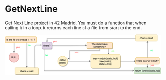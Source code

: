 # GetNextLine

Get Next Line project in 42 Madrid.
You must do a function that when calling it in a loop, it returns each line of a file from start to the end.

![GNL Diagram](/flow_charts/ft_gnl_flow_chart.png)
